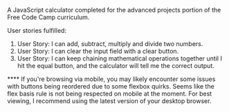 A JavaScript calculator completed for the advanced projects portion of the Free Code Camp curriculum.

User stories fulfilled:

1) User Story: I can add, subtract, multiply and divide two numbers.
2) User Story: I can clear the input field with a clear button.
3) User Story: I can keep chaining mathematical operations together until I hit the equal button, and the calculator will tell me the correct output.

**** If you're browsing via mobile, you may likely encounter some issues with buttons being reordered due to some flexbox quirks. Seems like the flex basis rule is not being respected on mobile at the moment. For best viewing, I recommend using the latest version of your desktop browser. 
